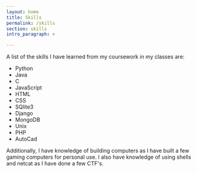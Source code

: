```yaml
---
layout: home
title: Skills
permalink: /skills
section: skills
intro_paragraph: >

---
```

A list of the skills I have learned from my coursework in my classes are:

* Python
* Java
* C
* JavaScript
* HTML
* CSS
* SQlite3
* Django
* MongoDB
* Unix
* PHP
* AutoCad

Additionally, I have knowledge of building computers as I have built a few gaming computers for personal use. I also have knowledge of using shells and netcat as I have done a few CTF's.
